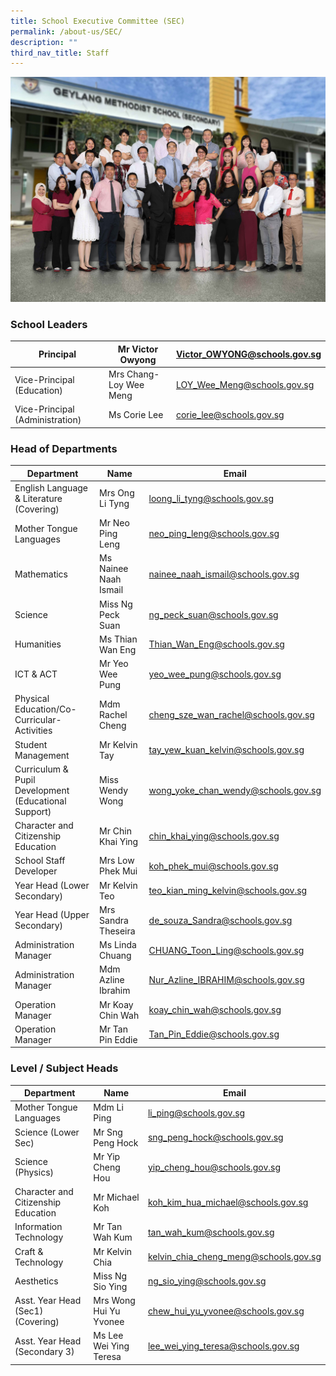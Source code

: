 ```yaml
---
title: School Executive Committee (SEC)
permalink: /about-us/SEC/
description: ""
third_nav_title: Staff
---
```

![](/images/School%20Executive%20Committee%20v2.jpg)
### School Leaders


| Principal | Mr Victor Owyong | [Victor\_OWYONG@schools.gov.sg](mailto:Victor_OWYONG@schools.gov.sg) |
| -------- | -------- | -------- |
| Vice-Principal (Education)     | Mrs Chang-Loy Wee Meng    | [LOY\_Wee\_Meng@schools.gov.sg](mailto:LOY_Wee_Meng@schools.gov.sg)     |
| Vice-Principal (Administration)   | Ms Corie Lee     | [corie_lee@schools.gov.sg](mailto:corie_lee@schools.gov.sg)     |








### Head of Departments


| Department | Name | Email |
| -------- | -------- | -------- |
| English Language & Literature (Covering)     | Mrs Ong Li Tyng    |[loong\_li\_tyng@schools.gov.sg](mailto:loong_li_tyng@schools.gov.sg) |
| Mother Tongue Languages     | Mr Neo Ping Leng     |[neo\_ping\_leng@schools.gov.sg](mailto:neo_ping_leng@schools.gov.sg) |
| Mathematics | Ms Nainee Naah Ismail | [nainee\_naah\_ismail@schools.gov.sg](mailto:nainee_naah_ismail@schools.gov.sg) |
| Science     | Miss Ng Peck Suan     | [ng\_peck\_suan@schools.gov.sg](mailto:ng_peck_suan@schools.gov.sg) |
| Humanities    | Ms Thian Wan Eng     | [Thian\_Wan\_Eng@schools.gov.sg](mailto:Thian_Wan_Eng@schools.gov.sg)     |
| ICT & ACT| Mr Yeo Wee Pung     | [yeo\_wee\_pung@schools.gov.sg](mailto:yeo_wee_pung@schools.gov.sg)     |
| Physical Education/Co-Curricular-Activities     | Mdm Rachel Cheng     | [cheng\_sze\_wan\_rachel@schools.gov.sg](mailto:cheng_sze_wan_rachel@schools.gov.sg)    |
| Student Management     | Mr Kelvin Tay     | [tay\_yew\_kuan\_kelvin@schools.gov.sg](mailto:tay_yew_kuan_kelvin@schools.gov.sg)     |
| Curriculum & Pupil Development (Educational Support)     | Miss Wendy Wong     | [wong\_yoke\_chan\_wendy@schools.gov.sg](mailto:wong_yoke_chan_wendy@schools.gov.sg)     |
| Character and Citizenship Education   | Mr Chin Khai Ying    | [chin\_khai\_ying@schools.gov.sg](mailto:chin_khai_ying@schools.gov.sg)     |
| School Staff Developer     | Mrs Low Phek Mui     | [koh\_phek\_mui@schools.gov.sg](mailto:koh_phek_mui@schools.gov.sg)     |
| Year Head (Lower Secondary)    | Mr Kelvin Teo    | [teo\_kian\_ming\_kelvin@schools.gov.sg](mailto:teo_kian_ming_kelvin@schools.gov.sg)
| Year Head (Upper Secondary)     | Mrs Sandra Theseira   | [de\_souza\_Sandra@schools.gov.sg](mailto:de_souza_Sandra@schools.gov.sg)     |
| Administration Manager     | Ms Linda Chuang    | [CHUANG\_Toon\_Ling@schools.gov.sg](mailto:CHUANG_Toon_Ling@schools.gov.sg)     |
| Administration Manager    | Mdm Azline Ibrahim     | [Nur\_Azline\_IBRAHIM@schools.gov.sg](mailto:Nur_Azline_IBRAHIM@schools.gov.sg)    |
| Operation Manager   | Mr Koay Chin Wah   | [koay\_chin\_wah@schools.gov.sg](mailto:koay_chin_wah@schools.gov.sg)    |
| Operation Manager    | Mr Tan Pin Eddie    | [Tan\_Pin\_Eddie@schools.gov.sg](mailto:Tan_Pin_Eddie@schools.gov.sg)    |

### Level / Subject Heads

| Department | Name | Email |
| -------- | -------- | -------- |
| Mother Tongue Languages     | Mdm Li Ping     | [li\_ping@schools.gov.sg](mailto:li_ping@schools.gov.sg)    |
| Science (Lower Sec)   | Mr Sng Peng Hock    | [sng\_peng\_hock@schools.gov.sg](mailto:sng_peng_hock@schools.gov.sg)     |
| Science (Physics)   | Mr Yip Cheng Hou    | [yip\_cheng\_hou@schools.gov.sg](mailto:yip_cheng_hou@schools.gov.sg)     |
| Character and Citizenship Education     | Mr Michael Koh     | [koh\_kim\_hua\_michael@schools.gov.sg](mailto:koh_kim_hua_michael@schools.gov.sg)     |
| Information Technology   | Mr Tan Wah Kum    | [tan\_wah\_kum@schools.gov.sg](mailto:tan_wah_kum@schools.gov.sg)     |
| Craft & Technology     | Mr Kelvin Chia     | [kelvin\_chia\_cheng\_meng@schools.gov.sg](mailto:kelvin_chia_cheng_meng@schools.gov.sg)     |
| Aesthetics    | Miss Ng Sio Ying   | [ng\_sio\_ying@schools.gov.sg](mailto:ng_sio_ying@schools.gov.sg)     |
| Asst. Year Head (Sec1) (Covering)    | Mrs Wong Hui Yu Yvonee    | [chew\_hui\_yu\_yvonee@schools.gov.sg](mailto:chew_hui_yu_yvonee@schools.gov.sg)   |
| Asst. Year Head (Secondary 3)  | Ms Lee Wei Ying Teresa   | [lee\_wei\_ying\_teresa@schools.gov.sg](mailto:lee_wei_ying_teresa@schools.gov.sg)   |